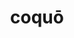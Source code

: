 ---
title: coquō
meaning: to cook
ch: six
pos: verb
secondppstem: coqu
infend: ere
conjugation: third
---